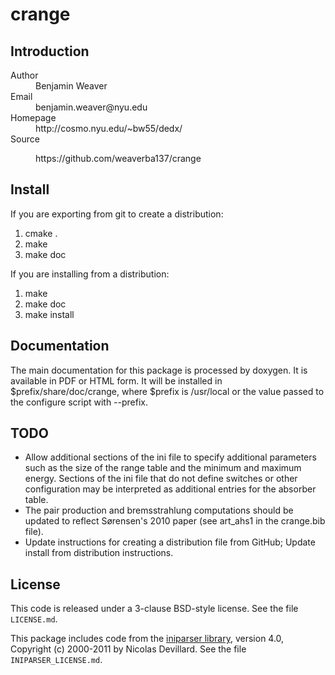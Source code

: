 # crange

## Introduction

<dl>
    <dt>Author</dt><dd>Benjamin Weaver</dd>
    <dt>Email</dt><dd>benjamin.weaver@nyu.edu</dd>
    <dt>Homepage</dt><dd>http://cosmo.nyu.edu/~bw55/dedx/</dd>
    <dt>Source</dl><dd>https://github.com/weaverba137/crange</dd>
</dl>

## Install

If you are exporting from git to create a distribution:

1. cmake .
2. make
3. make doc

If you are installing from a distribution:

1. make
2. make doc
3. make install

## Documentation

The main documentation for this package is processed by doxygen.  It is
available in PDF or HTML form.  It will be installed in
$prefix/share/doc/crange, where $prefix is /usr/local or the value
passed to the configure script with --prefix.

## TODO

* Allow additional sections of the ini file to specify additional
  parameters such as the size of the range table and the minimum
  and maximum energy.  Sections of the ini file that do not define
  switches or other configuration may be interpreted as additional
  entries for the absorber table.
* The pair production and bremsstrahlung computations should be updated
  to reflect Sørensen's 2010 paper (see art_ahs1 in the crange.bib file).
* Update instructions for creating a distribution file from GitHub;
  Update install from distribution instructions.

## License

This code is released under a 3-clause BSD-style license. See the file `LICENSE.md`.

This package includes code from the
[iniparser library](https://github.com/ndevilla/iniparser), version 4.0,
Copyright (c) 2000-2011 by Nicolas Devillard.  See the file `INIPARSER_LICENSE.md`.
